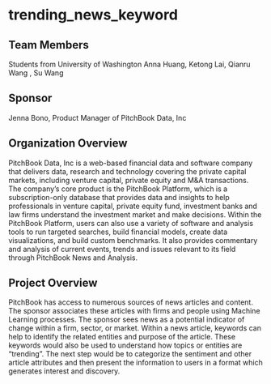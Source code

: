 # trending_news_keyword

## Team Members
Students from University of Washington
Anna Huang, Ketong Lai, Qianru Wang , Su Wang

## Sponsor
Jenna Bono, Product Manager of PitchBook Data, Inc
  
## Organization Overview
PitchBook Data, Inc is a web-based financial data and software company that delivers data, research and technology covering the private capital markets, including venture capital, private equity and M&A transactions. The company’s core product is the PitchBook Platform, which is a subscription-only database that provides data and insights to help professionals in venture capital, private equity fund, investment banks and law firms understand the investment market and make decisions. Within the PitchBook Platform, users can also use a variety of software and analysis tools to run targeted searches, build financial models, create data visualizations, and build custom benchmarks. It also provides commentary and analysis of current events, trends and issues relevant to its field through PitchBook News and Analysis. 

## Project Overview
PitchBook has access to numerous sources of news articles and content. The sponsor associates these articles with firms and people using Machine Learning processes. The sponsor sees news as a potential indicator of change within a firm, sector, or market. 
Within a news article, keywords can help to identify the related entities and purpose of the article. These keywords would also be used to understand how topics or entities are “trending”. The next step would be to categorize the sentiment and other article attributes and then present the information to users in a format which generates interest and discovery.

